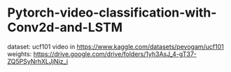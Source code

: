 # Pytorch-video-classification-with-Conv2d-and-LSTM

dataset: ucf101 video in https://www.kaggle.com/datasets/pevogam/ucf101
weights: https://drive.google.com/drive/folders/1yh3AsJ_4-gT37-ZQ5PSyNrhXLJjNiz_i
